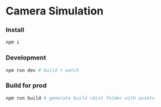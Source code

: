 # Camera Simulation

### Install

```bash
npm i
```

### Development

```bash
npm run dev # build + watch
```

### Build for prod

```bash
npm run build # generate build /dist folder with assets
```
